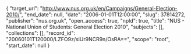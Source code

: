 {
  "target_url": "http://www.nus.org.uk/en/Campaigns/General-Election-2010/", 
  "end_date": null, 
  "date": "2006-01-01T12:00:00", 
  "slug": 37814272, 
  "publisher": "nus.org.uk", 
  "open_access": true, 
  "npld": true, 
  "title": "NUS - National Union of Students: General Election 2010", 
  "subjects": [], 
  "collections": [], 
  "record_id": "20060101T120000/LZFO9z/slUr9NCR9n/OsRA==", 
  "scope": "root", 
  "start_date": null
}

